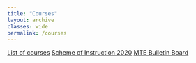 ```yaml
---
title: "Courses"
layout: archive
classes: wide
permalink: /courses
---
```

<a href="/pdfs/list-of-coursees.pdf">List of courses</a>
<a href="/Scheme-of-Instruction-2020-21.pdf">Scheme of Instruction 2020</a>
<a href="https://indianinstituteofscience.sharepoint.com/sites/MTE"> MTE Bulletin Board</a>
